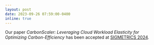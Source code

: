 ```yaml
---
layout: post
date: 2023-09-26 07:59:00-0400
inline: true
---
```


Our paper *CarbonScaler: Leveraging Cloud Workload Elasticity for Optimizing Carbon-Efficiency* has been accepted at [SIGMETRICS 2024](https://www.sigmetrics.org/sigmetrics2024/). 